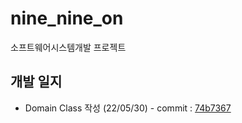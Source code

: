 # nine_nine_on
소프트웨어시스템개발 프로젝트

## 개발 일지
* Domain Class 작성 (22/05/30) - commit : [74b7367](https://github.com/EUNDINI/nine_nine_on/commit/74b7367d62cf8fc33b1fa111ebb292a60d35ec27)
